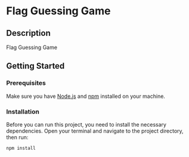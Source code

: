 # Flag Guessing Game

## Description
Flag Guessing Game

## Getting Started

### Prerequisites
Make sure you have [Node.js](https://nodejs.org/) and [npm](https://www.npmjs.com/) installed on your machine.

### Installation
Before you can run this project, you need to install the necessary dependencies. Open your terminal and navigate to the project directory, then run:

```sh
npm install
